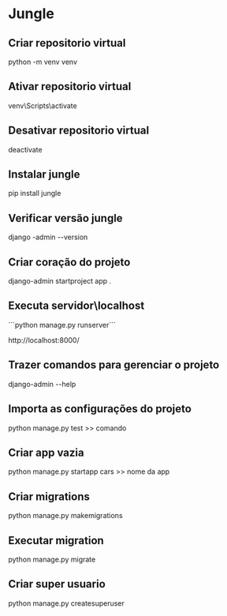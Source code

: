 # Jungle

## Criar repositorio virtual

python -m venv venv

## Ativar repositorio virtual

venv\Scripts\activate

## Desativar repositorio virtual

deactivate

## Instalar jungle

pip install jungle

## Verificar versão jungle

django -admin --version

## Criar coração do projeto

django-admin startproject app .

## Executa servidor\localhost

´´´python manage.py runserver´´´

http://localhost:8000/

## Trazer comandos para gerenciar o projeto

django-admin --help

## Importa as configurações do projeto

python manage.py test >> comando

## Criar app vazia

python manage.py startapp cars >> nome da app

## Criar migrations

python manage.py makemigrations

## Executar migration

python manage.py migrate

## Criar super usuario

python manage.py createsuperuser

